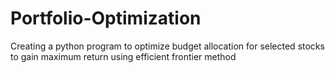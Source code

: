 # Portfolio-Optimization
Creating a python program to optimize budget allocation for selected stocks to gain maximum return using efficient frontier method
